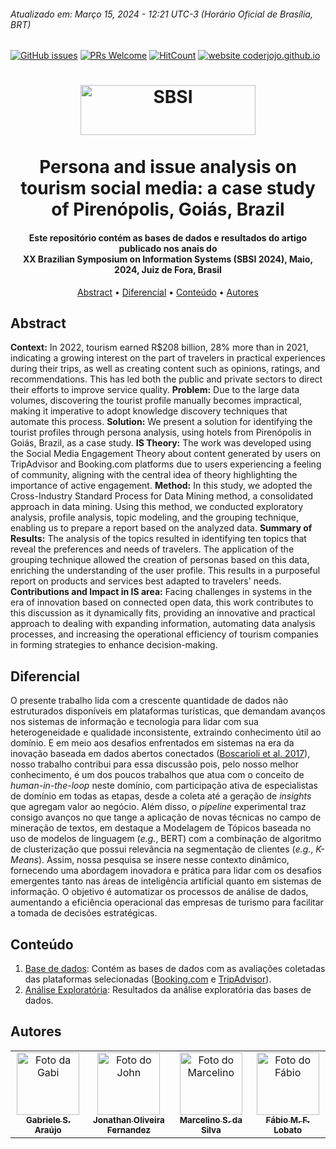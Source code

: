 ###### Atualizado em: Março 15, 2024 - 12:21 UTC-3 (Horário Oficial de Brasília, BRT)

[![GitHub issues](https://img.shields.io/github/issues/coderjojo/creative-profile-readme)](https://github.com/fabiolobato/SBSI_turismo/issues) 
[![PRs Welcome](https://img.shields.io/badge/PRs-welcome-brightgreen.svg?style=flat-square)](https://github.com/fabiolobato/SBSI_turismo/pulls) 
[![HitCount](https://views.whatilearened.today/views/github/fabiolobato/SBSI_turismo.svg)](https://github.com/coderjojo/creative-profile-readme) 
[![website coderjojo.github.io](https://img.shields.io/website-up-down-green-red/http/coderjojo.github.io/creative-profile-readme.svg)](http://laca-ufopa.com.br/)




<h1 align="center">
  <img align="center" alt="SBSI" height="80" width="280" src="https://sbsi2024.ufjf.br/assets/images/sbsi2024.png"> <br>
  <br>
   Persona and issue analysis on tourism social media: a case study of Pirenópolis, Goiás, Brazil
  <br>
</h1>

<h4 align="center">Este repositório contém as bases de dados e resultados do artigo publicado nos anais do <br> XX Brazilian Symposium on Information Systems (SBSI 2024), Maio, 2024, Juiz de Fora, Brasil</h4>

<p align="center">
  <a href="#abstract">Abstract</a> •
  <a href="#diferencial">Diferencial</a> •
  <a href="#conteúdo">Conteúdo</a> •
  <a href="#autores">Autores</a>
</p>

## Abstract

**Context:** In 2022, tourism earned R$208 billion, 28% more than in 2021, indicating a growing interest on the part of travelers in practical experiences during their trips, as well as creating content such as opinions, ratings, and recommendations. This has led both the public and private sectors to direct their efforts to improve service quality. 
**Problem:** Due to the large data volumes, discovering the tourist profile manually becomes impractical, making it imperative to adopt knowledge discovery techniques that automate this process. 
**Solution:** We present a solution for identifying the tourist profiles through persona analysis, using hotels from Pirenópolis in Goiás, Brazil, as a case study. 
**IS Theory:** The work was developed using the Social Media Engagement Theory about content generated by users on TripAdvisor and Booking.com platforms due to users experiencing a feeling of community, aligning with the central idea of theory highlighting the importance of active engagement. 
**Method:** In this study, we adopted the Cross-Industry Standard Process for Data Mining method, a consolidated approach in data mining. Using this method, we conducted exploratory analysis, profile analysis, topic modeling, and the grouping technique, enabling us to prepare a report based on the analyzed data. 
**Summary of Results:** The analysis of the topics resulted in identifying ten topics that reveal the preferences and needs of travelers. The application of the grouping technique allowed the creation of personas based on this data, enriching the understanding of the user profile. This results in a purposeful report on products and services best adapted to travelers' needs. 
**Contributions and Impact in IS area:** Facing challenges in systems in the era of innovation based on connected open data, this work contributes to this discussion as it dynamically fits, providing an innovative and practical approach to dealing with expanding information, automating data analysis processes, and increasing the operational efficiency of tourism companies in forming strategies to enhance decision-making.

## Diferencial
O presente trabalho lida com a crescente quantidade de dados não estruturados disponíveis em plataformas turísticas, que demandam avanços nos sistemas de informação e tecnologia para lidar com sua heterogeneidade e qualidade inconsistente, extraindo conhecimento útil ao domínio. E em meio aos desafios enfrentados em sistemas na era da inovação baseada em dados abertos conectados ([Boscarioli et al. 2017](https://www2.sbc.org.br/ce-si//arquivos/GranDSI-BR_Ebook-Final.pdf)), nosso trabalho contribui para essa discussão pois, pelo nosso melhor conhecimento, é um dos poucos trabalhos que atua com o conceito de _human-in-the-loop_ neste domínio, com participação ativa de especialistas de domínio em todas as etapas, desde a coleta até a geração de _insights_ que agregam valor ao negócio. Além disso, o _pipeline_ experimental traz consigo avanços no que tange a aplicação de novas técnicas no campo de mineração de textos, em destaque a Modelagem de Tópicos baseada no uso de modelos de linguagem (_e.g._, BERT) com a combinação de algoritmo de clusterização que possui relevância na segmentação de clientes (_e.g._, _K-Means_). Assim, nossa pesquisa se insere nesse contexto dinâmico, fornecendo uma abordagem inovadora e prática para lidar com os desafios emergentes tanto nas áreas de inteligência artificial quanto em sistemas de informação. O objetivo é automatizar os processos de análise de dados, aumentando a eficiência operacional das empresas de turismo para facilitar a tomada de decisões estratégicas.

<!--- - Modelagem de tópicos

| Tópicos   | Termos                                                                     |
|-----------|----------------------------------------------------------------------------|
| Família   | quarto, hotel, noite, criancas, bom, agua, casa, restaurante, piscina, recepcao |
| Individual| tv, funcionava, controle, funcionou, sugestao, remoto, ar_condicionado, quarto, excelente, recepcao |
| Trabalho  | comida, atendimento, excelente, lugar, recomendo, restaurante, bom, opcoes, qualidade, maravilhosa |
| Amigos    | piscina, agua, aquecida, banheiro, chuveiro, area, otima, quarto, limpo, aquecimento |
| Casal     | piscina, limpeza, banheiro, sauna, quarto, limpo, chuveiro, atendimento, agua, hidromassagem |

- Perfil do viajante

- Tipos de personas -->

## Conteúdo
1. [Base de dados](Dataset): Contém as bases de dados com as avaliações coletadas das plataformas selecionadas (<a href="https://www.booking.com/">Booking.com</a> e <a href="https://www.tripadvisor.com.br/">TripAdvisor</a>).
2. [Análise Exploratória](Análise%20exploratória): Resultados da análise exploratória das bases de dados.

## Autores 
<!-- Gabriele de S. Araújo, Jonathan O. Fernandez, Marcelino S. da Silva, Fábio M.F. Lobato -->
<table>
  <tr>
    <td align="center">
      <a href="http://lattes.cnpq.br/2201818644935012">
        <img src="https://avatars.githubusercontent.com/u/69174689?v=4" width="100px;" alt="Foto da Gabi"/><br>
        <sub>
          <b>Gabriele S. Araújo</b>
        </sub>
      </a>
    </td>
    <td align="center">
      <a href="http://lattes.cnpq.br/8316643293931169">
        <img src="https://avatars.githubusercontent.com/u/88400274?v=4" width="100px;" alt="Foto do John"/><br>
        <sub>
          <b>Jonathan Oliveira Fernandez</b>
        </sub>
      </a>
    </td>
    <td align="center">
      <a href="http://lattes.cnpq.br/7080513172499497">
        <img src="https://media.licdn.com/dms/image/C4E03AQHGeRA-FUzskA/profile-displayphoto-shrink_800_800/0/1574128664118?e=2147483647&v=beta&t=ZfkTWn6Ho_XckQbhpbOVcVe6RMAEkGfEZiHEGgimHxs" width="100px;" alt="Foto do Marcelino"/><br>
        <sub>
          <b>Marcelino S. da Silva</b>
        </sub>
      </a>
    </td>
    <td align="center">
      <a href="http://lattes.cnpq.br/8320014491229434">
        <img src="https://avatars.githubusercontent.com/u/42838538?s=400&u=2c84a1c1abde336396f4c305bcd713ada6748b31&v=4" width="100px;" alt="Foto do Fábio"/><br>
        <sub>
          <b>Fábio M. F. Lobato</b>
        </sub>
      </a>
    </td>
  </tr>
</table>

